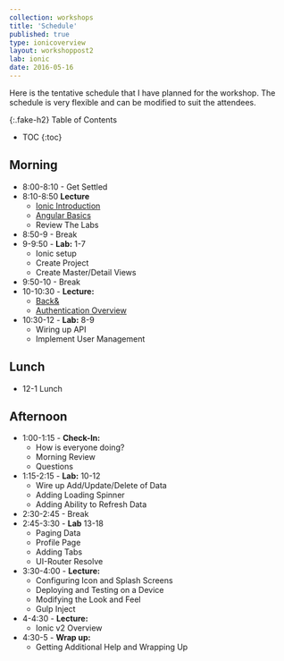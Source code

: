 ```yaml
---
collection: workshops
title: 'Schedule'
published: true
type: ionicoverview
layout: workshoppost2
lab: ionic
date: 2016-05-16
---
```


Here is the tentative schedule that I have planned for the workshop.  The schedule is very flexible and can be modified to suit the attendees.

{:.fake-h2}
Table of Contents

* TOC
{:toc}

## Morning

* 8:00-8:10 - Get Settled
* 8:10-8:50 **Lecture**
    * [Ionic Introduction](http://slides.com/digitaldrummerj/ionic-overview-2016#/)
    * [Angular Basics](https://slides.com/digitaldrummerj/angular-v1-basics/)
    * Review The Labs
* 8:50-9 - Break
* 9-9:50 - **Lab:** 1-7
    * Ionic setup
    * Create Project
    * Create Master/Detail Views
* 9:50-10 - Break
* 10-10:30 - **Lecture:**
    * [Back&](http://slides.com/digitaldrummerj/backand-intro#/)
    * [Authentication Overview](http://slides.com/digitaldrummerj/ionic-authentication-32#/)
* 10:30-12 - **Lab:** 8-9
    * Wiring up API
    * Implement User Management
## Lunch

* 12-1 Lunch

## Afternoon

* 1:00-1:15 - **Check-In:**
    * How is everyone doing?
    * Morning Review
    * Questions
* 1:15-2:15 - **Lab:** 10-12
    * Wire up Add/Update/Delete of Data
    * Adding Loading Spinner
    * Adding Ability to Refresh Data
* 2:30-2:45 - Break
* 2:45-3:30 - **Lab** 13-18
    * Paging Data
    * Profile Page
    * Adding Tabs
    * UI-Router Resolve
* 3:30-4:00 - **Lecture:**
    * Configuring Icon and Splash Screens
    * Deploying and Testing on a Device
    * Modifying the Look and Feel
    * Gulp Inject
* 4-4:30 - **Lecture:**
    * Ionic v2 Overview
* 4:30-5 - **Wrap up:**
    * Getting Additional Help and Wrapping Up
